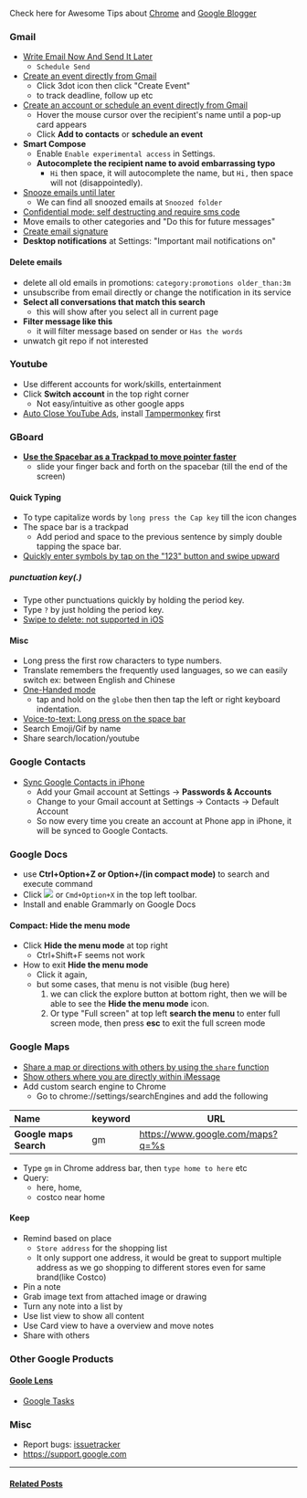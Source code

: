 <!-- SD: 
Tips about how to effectively use Google products: like Chrome, Gmail, GBoard, Youtube, Blogger, Google Maps.
-->
Check here for Awesome Tips about [Chrome](/2018/06/awesome-tips-about-chrome.html) and [Google Blogger](/2019/06/awesome-tips-about-google-blogger.html)

### Gmail
- [Write Email Now And Send It Later](https://www.cnet.com/how-to/gmails-scheduling-tool-to-send-emails-later-keeps-you-from-being-an-enormous-jackass/)
  - `Schedule Send`
- [Create an event directly from Gmail](https://www.lifewire.com/create-a-google-calendar-event-from-a-message-in-gmail-1172093)
  - Click 3dot icon then click "Create Event"
  - to track deadline, follow up etc
- [Create an account or schedule an event directly from Gmail](https://webapps.stackexchange.com/questions/11699/in-gmail-how-do-i-create-a-contact-from-a-recipient-of-an-email)
  - Hover the mouse cursor over the recipient's name until a pop-up card appears
  - Click **Add to contacts** or **schedule an event**
- **Smart Compose**
  - Enable `Enable experimental access` in Settings.
  - **Autocomplete the recipient name to avoid embarrassing typo**
    - `Hi` then space, it will autocomplete the name, but `Hi,` then space will not (disappointedly).
- [Snooze emails until later](https://support.google.com/mail/answer/7622010)
  - We can find all snoozed emails at `Snoozed folder`
- [Confidential mode: self destructing and require sms code](https://techcrunch.com/2018/04/13/google-is-testing-self-destructing-emails-in-new-gmail/)
- Move emails to other categories and "Do this for future messages"
- [Create email signature](https://webapp.wisestamp.com)
- **Desktop notifications** at Settings: "Important mail notifications on"

#### Delete emails
- delete all old emails in promotions: `category:promotions older_than:3m`
- unsubscribe from email directly or change the notification in its service
- **Select all conversations that match this search**
  - this will show after you select all in current page
- **Filter message like this**
  - it will filter message based on sender or `Has the words`
- unwatch git repo if not interested

### Youtube
- Use different accounts for work/skills, entertainment
- Click **Switch account** in the top right corner
  - Not easy/intuitive as other google apps
- [Auto Close YouTube Ads](https://greasyfork.org/en/scripts/9165-auto-close-youtube-ads), install [Tampermonkey](https://chrome.google.com/webstore/detail/tampermonkey/dhdgffkkebhmkfjojejmpbldmpobfkfo) first

### GBoard
- [**Use the Spacebar as a Trackpad to move pointer faster**](https://ios.gadgethacks.com/how-to/20-tips-help-you-master-gboard-for-iphone-0182301/)
  - slide your finger back and forth on the spacebar (till the end of the screen)

#### Quick Typing
- To type capitalize words by `long press the Cap key`  till the icon changes
- The space bar is a trackpad
  - Add period and space to the previous sentence by simply double tapping the space bar.
- [Quickly enter symbols by tap on the "123" button and swipe upward](https://www.hongkiat.com/blog/new-gboard-features/)

##### punctuation key(.)
- Type other punctuations quickly by holding the period key.
- Type `?` by just holding the period key.
- [Swipe to delete: not supported in iOS](https://www.reddit.com/r/Android/comments/7aammm/gboards_quick_delete_swipe_gesture_for_typed/)

#### Misc
- Long press the first row characters to type numbers.
- Translate remembers the frequently used languages, so we can easily switch ex: between English and Chinese
- [One-Handed mode](https://www.iphoneincanada.ca/app-store/gboard-ios-one-handed-keyboard-ios-11/)
  - tap and hold on the `globe` then then tap the left or right keyboard indentation.
- [Voice-to-text: Long press on the space bar](https://mashtips.com/best-google-keyboard-iphone-features/)
- Search Emoji/Gif by name
- Share search/location/youtube

### Google Contacts
- [Sync Google Contacts in iPhone](https://www.scrubly.com/blog/how-to-google-contacts/how-to-sync-google-contacts-with-the-iphone/)
  - Add your Gmail account at Settings -> **Passwords & Accounts**
  - Change to your Gmail account at Settings -> Contacts -> Default Account
  - So now every time you create an account at Phone app in iPhone, it will be synced to Google Contacts.

### Google Docs
- use **Ctrl+Option+Z or Option+/(in compact mode)** to search and execute command
- Click ![](https://lh3.googleusercontent.com/vvhIoImkCw8IkwaKXKWIiYiCUlYihV-c-Igd6GLdeaYBBumgtolgE42VnVXbM_KYAA=w18-h18) or `Cmd+Option+X` in the top left toolbar.
- Install and enable Grammarly on Google Docs
#### Compact: Hide the menu mode
- Click **Hide the menu mode** at top right
  - Ctrl+Shift+F seems not work
- How to exit **Hide the menu mode**
  - Click it again, 
  - but some cases, that menu is not visible (bug here)
    1. we can click the explore button at bottom right, then we will be able to see the **Hide the menu mode** icon.
    2. Or type "Full screen" at top left **search the menu** to enter full screen mode, then press **esc** to exit the full screen mode

<!-- ### Blogger
- Add `Custom Redirects` after changed the url
- [Promote your Content by Creating Index Page and a Custom "Page Not Found"](/2019/05/how-to-promote-your-content-by-creating-sticking-index-page-in-blogger.html)
- [Make a Sticky Post in Blogger](https://www.wikihow.com/Make-a-Sticky-Post-in-Blogger)
  - Publish it first then change date to a future date
- [Multiple Labels Search](https://exde601e.blogspot.com/2012/12/search-operators-for-Blogger-labels.html)
  - and query: search/label/LABEL1+LABEL2
  - Or Query: search/?q=label:LABEL1|label:LABEL2
- [Add more Labels to an Existing Post](http://9jaonpointed.blogspot.com/2015/06/how-to-add-more-labels-to-existing-post.html)
- [Bulk remove labels](https://www.makingdifferent.com/how-to-change-remove-labels-at-once-in-blogger/)
  - [Just click the label to be removed at the label action](https://www.youtube.com/watch?v=PfNJRTadzMI)
- [Remove the automatically added code: Dir="Ltr" Trbidi="On"](https://www.howbloggerz.com/2016/07/remove-ltr-trbidi-code-from-blogger-posts.html)
  - Disable this by turn off "Enable transliteration" in **Language and formatting settings**
  - If "Enable transliteration" is on, blogger will automatically add this code whenever it detects it's not there
  - if you have custom javascript code in your post, this behavior will break the js code.

#### Sitemap web pages
- [Generate Sitemap html page including all labels](https://www.howbloggerz.com/2017/03/generate-html-sitemap-page-blogger.html)
- [Generate Sitemap html page including (multiple) specific labels](https://mybloggeraide.blogspot.com/2017/07/create-html-sitemap-for-specific-label.html)

#### [Blogger Feeds API](https://www.exeideas.com/2016/02/parameters-in-blogspot-feed.html)
- feeds/posts/default/feeds/posts/default/-/THE_LABLE
- orderby: updated, published
- [Search Multiple Labels(AND) in Blogger Feeds](http://waltz.blogspot.com/2007/07/search-multiple-labels-in-blogger-feeds.html)
  - feeds/posts/default/-/<label1>/<label2>/.../<labelN> -->

### Google Maps<a name="google_maps"></a>
- [Share a map or directions with others by using the `share` function](https://support.google.com/maps/answer/144361?co=GENIE.Platform%3DiOS)
- [Show others where you are directly within iMessage](https://support.google.com/maps/answer/7300880)
- Add custom search engine to Chrome
  - Go to chrome://settings/searchEngines and add the following

| Name                   | keyword | URL                                                                                                 |
|:---------------------- |:------- | --------------------------------------------------------------------------------------------------- |
| **Google maps Search** | gm      | https://www.google.com/maps?q=%s                                                                    |
- Type `gm` in Chrome address bar, then `type home to here` etc
- Query:
  - here, home, 
  - costco near home

#### Keep
- Remind based on place
  - `Store address` for the shopping list
  - It only support one address, it would be great to support multiple address as we go shopping to different stores even for same brand(like Costco)
- Pin a note
- Grab image text from attached image or drawing
- Turn any note into a list by 
- Use list view to show all content
- Use Card view to have a overview and move notes
- Share with others

### Other Google Products
#### [Goole Lens](https://lens.google.com/)
- [Google Tasks](https://support.google.com/a/users/answer/9310341)

### Misc
- Report bugs: [issuetracker](https://issuetracker.google.com/)
- <https://support.google.com>

---
#### [Related Posts](/search/label/Google)<a name="related"></a>
<script src="/feeds/posts/default/-/Google?orderby=updated&amp;alt=json-in-script&amp;callback=weightedRandomRelatedPosts&amp;max-results=20"></script> 